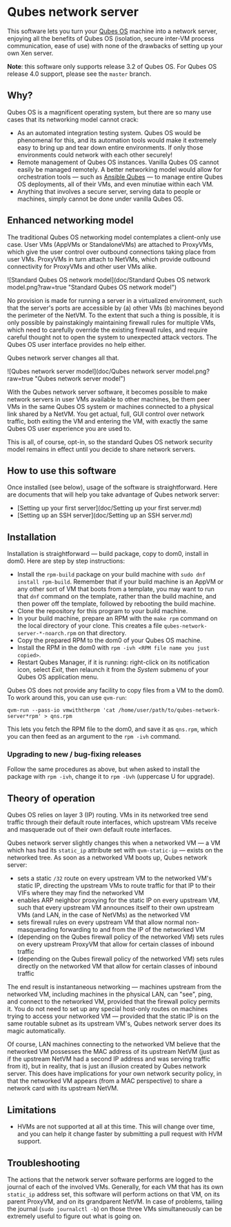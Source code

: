 # Qubes network server

This software lets you turn your [Qubes OS](https://www.qubes-os.org/) machine into a network server, enjoying all the benefits of Qubes OS (isolation, secure inter-VM process communication, ease of use) with none of the drawbacks of setting up your own Xen server.

**Note**: this software only supports release 3.2 of Qubes OS.  For Qubes OS release 4.0 support,
please see the `master` branch.

## Why?

Qubes OS is a magnificent operating system, but there are so many use cases that its networking model cannot crack:

* As an automated integration testing system.  Qubes OS would be
  phenomenal for this, and its automation tools would make it
  extremely easy to bring up and tear down entire environments.
  If only those environments could network with each other securely!
* Remote management of Qubes OS instances.  Vanilla Qubes OS cannot
  easily be managed remotely.  A better networking model would allow
  for orchestration tools — such as
  [Ansible Qubes](https://github.com/Rudd-O/ansible-qubes) — to manage
  entire Qubes OS deployments, all of their VMs, and even minutiae
  within each VM.
* Anything that involves a secure server, serving data to people or
  machines, simply cannot be done under vanilla Qubes OS.

## Enhanced networking model

The traditional Qubes OS networking model contemplates a client-only
use case.  User VMs (AppVMs or StandaloneVMs) are attached to ProxyVMs,
which give the user control over outbound connections taking place from
user VMs.  ProxyVMs in turn attach to NetVMs, which provide outbound
connectivity for ProxyVMs and other user VMs alike.

![Standard Qubes OS network model](doc/Standard Qubes OS network model.png?raw=true "Standard Qubes OS network model")

No provision is made for running a server in a virtualized environment,
such that the server's ports are accessible by (a) other VMs (b) machines
beyond the perimeter of the NetVM.  To the extent that such a thing is
possible, it is only possible by painstakingly maintaining firewall rules
for multiple VMs, which need to carefully override the existing firewall
rules, and require careful thought not to open the system to unexpected
attack vectors.  The Qubes OS user interface provides no help either.

Qubes network server changes all that.

![Qubes network server model](doc/Qubes network server model.png?raw=true "Qubes network server model")

With the Qubes network server software, it becomes possible to make
network servers in user VMs available to other machines, be them
peer VMs in the same Qubes OS system or machines connected to
a physical link shared by a NetVM.  You get actual, full, GUI control
over network traffic, both exiting the VM and entering the VM, with
exactly the same Qubes OS user experience you are used to.

This is all, of course, opt-in, so the standard Qubes OS network security
model remains in effect until you decide to share network servers.

## How to use this software

Once installed (see below), usage of the software is straightforward.
Here are documents that will help you take advantage of Qubes
network server:

* [Setting up your first server](doc/Setting up your first server.md)
* [Setting up an SSH server](doc/Setting up an SSH server.md)


## Installation

Installation is straightforward — build package, copy to dom0,
install in dom0.  Here are step by step instructions:

* Install the `rpm-build` package on your build machine
  with `sudo dnf install rpm-build`.  Remember that if your
  build machine is an AppVM or any other sort of VM that boots
  from a template, you may want to run that `dnf` command on the
  template, rather than the build machine, and then power off
  the template, followed by rebooting the build machine.
* Clone the repository for this program to your build machine.
* In your build machine, prepare an RPM with the `make rpm`
  command on the local directory of your clone.  This creates a file
  `qubes-network-server-*-noarch.rpm` on that directory.
* Copy the prepared RPM to the dom0 of your Qubes OS machine.
* Install the RPM in the dom0 with
  `rpm -ivh <RPM file name you just copied>`.
* Restart Qubes Manager, if it is running: right-click on its
  notification icon, select *Exit*, then relaunch it from the
  *System* submenu of your Qubes OS application menu.

Qubes OS does not provide any facility to copy files from
a VM to the dom0.  To work around this, you can use `qvm-run`:

```
qvm-run --pass-io vmwiththerpm 'cat /home/user/path/to/qubes-network-server*rpm' > qns.rpm
```

This lets you fetch the RPM file to the dom0, and save it as `qns.rpm`,
which you can then feed as an argument to the `rpm -ivh` command.

### Upgrading to new / bug-fixing releases

Follow the same procedures as above, but when asked to install the package
with `rpm -ivh`, change it to `rpm -Uvh` (uppercase U for upgrade).

## Theory of operation

Qubes OS relies on layer 3 (IP) routing.  VMs in its networked tree send traffic through
their default route interfaces, which upstream VMs receive and masquerade out of their own
default route interfaces.

Qubes network server slightly changes this when a networked VM — a VM which has had its
`static_ip` attribute set with `qvm-static-ip` — exists on the networked tree.  As soon
as a networked VM boots up, Qubes network server:

* sets a static `/32` route on every upstream VM to the networked VM's static IP,
  directing the upstream VMs to route traffic for that IP to their VIFs where
  they may find the networked VM
* enables ARP neighbor proxying for the static IP on every upstream VM, such that
  every upstream VM announces itself to their own upstream VMs (and LAN, in the
  case of NetVMs) as the networked VM 
* sets firewall rules on every upstream VM that allow normal non-masquerading forwarding
  to and from the IP of the networked VM
* (depending on the Qubes firewall policy of the networked VM) sets rules on every
  upstream ProxyVM that allow for certain classes of inbound traffic
* (depending on the Qubes firewall policy of the networked VM) sets rules directly
  on the networked VM that allow for certain classes of inbound traffic

The end result is instantaneous networking — machines upstream from the networked VM,
including machines in the physical LAN, can "see", ping, and connect to the networked
VM, provided that the firewall policy permits it.  You do not need to set up any
special host-only routes on machines trying to access your networked VM — provided
that the static IP is on the same routable subnet as its upstream VM's, Qubes
network server does its magic automatically.

Of course, LAN machines connecting to the networked VM believe that the networked VM
possesses the MAC address of its upstream NetVM (just as if the upstream NetVM had a
second IP address and was serving traffic from it), but in reality, that is just an
illusion created by Qubes network server.  This does have implications for your own
network security policy, in that the networked VM appears (from a MAC perspective)
to share a network card with its upstream NetVM.

## Limitations

* HVMs are not supported at all at this time.  This will change over time, and
  you can help it change faster by submitting a pull request with HVM support.

## Troubleshooting

The actions that the network server software performs are logged to the journal of each of the involved VMs.  Generally, for each VM that has its own `static_ip` address set, this software will perform actions on that VM, on its parent ProxyVM, and on its grandparent NetVM.  In case of problems, tailing the journal (`sudo journalctl -b`) on those three VMs simultaneously can be extremely useful to figure out what is going on.
